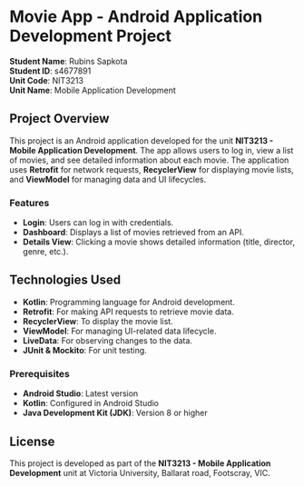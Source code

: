 # Movie App - Android Application Development Project

**Student Name**: Rubins Sapkota  
**Student ID**: s4677891  
**Unit Code**: NIT3213  
**Unit Name**: Mobile Application Development  

## Project Overview

This project is an Android application developed for the unit **NIT3213 - Mobile Application Development**. The app allows users to log in, view a list of movies, and see detailed information about each movie. The application uses **Retrofit** for network requests, **RecyclerView** for displaying movie lists, and **ViewModel** for managing data and UI lifecycles.

### Features

- **Login**: Users can log in with credentials.
- **Dashboard**: Displays a list of movies retrieved from an API.
- **Details View**: Clicking a movie shows detailed information (title, director, genre, etc.).

## Technologies Used

- **Kotlin**: Programming language for Android development.
- **Retrofit**: For making API requests to retrieve movie data.
- **RecyclerView**: To display the movie list.
- **ViewModel**: For managing UI-related data lifecycle.
- **LiveData**: For observing changes to the data.
- **JUnit & Mockito**: For unit testing.


### Prerequisites

- **Android Studio**: Latest version
- **Kotlin**: Configured in Android Studio
- **Java Development Kit (JDK)**: Version 8 or higher

## License

This project is developed as part of the **NIT3213 - Mobile Application Development** unit at Victoria University, Ballarat road, Footscray, VIC.


